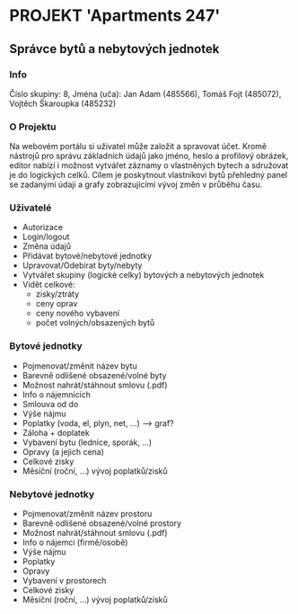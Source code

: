 # PROJEKT 'Apartments 247'
## Správce bytů a nebytových jednotek

### Info
Číslo skupiny: 8,
Jména (uča): 
    Jan Adam (485566),
    Tomáš Fojt (485072),
    Vojtěch Škaroupka (485232)


### O Projektu
Na webovém portálu si uživatel může založit a spravovat účet. Kromě nástrojů pro správu základních údajů jako jméno, heslo a profilový obrázek, editor nabízí i možnost vytvářet záznamy o vlastněných bytech a sdružovat je do logických celků. Cílem je poskytnout vlastníkovi bytů přehledný panel se zadanými údaji a grafy zobrazujícími vývoj změn v průběhu času.


### Uživatelé
- Autorizace
- Login/logout
- Změna údajů
- Přidávat bytové/nebytové jednotky
- Upravovat/Odebírat byty/nebyty
- Vytvářet skupiny (logické celky) bytových a nebytových jednotek
- Vidět celkové:
  - zisky/ztráty
  - ceny oprav
  - ceny nového vybavení
  - počet volných/obsazených bytů
### Bytové jednotky
- Pojmenovat/změnit název bytu
- Barevně odlišené obsazené/volné byty
- Možnost nahrát/stáhnout smlovu (.pdf)
- Info o nájemnících
- Smlouva od do
- Výše nájmu
- Poplatky (voda, el, plyn, net, ...) --> graf?
- Záloha + doplatek
- Vybavení bytu (lednice, sporák, ...)
- Opravy (a jejich cena)
- Celkové zisky
- Měsíční (roční, ...) vývoj poplatků/zisků
### Nebytové jednotky
- Pojmenovat/změnit název prostoru
- Barevně odlišené obsazené/volné prostory
- Možnost nahrát/stáhnout smlovu (.pdf)
- Info o nájemci (firmě/osobě)
- Výše nájmu
- Poplatky
- Opravy
- Vybavení v prostorech
- Celkové zisky
- Měsíční (roční, ...) vývoj poplatků/zisků
